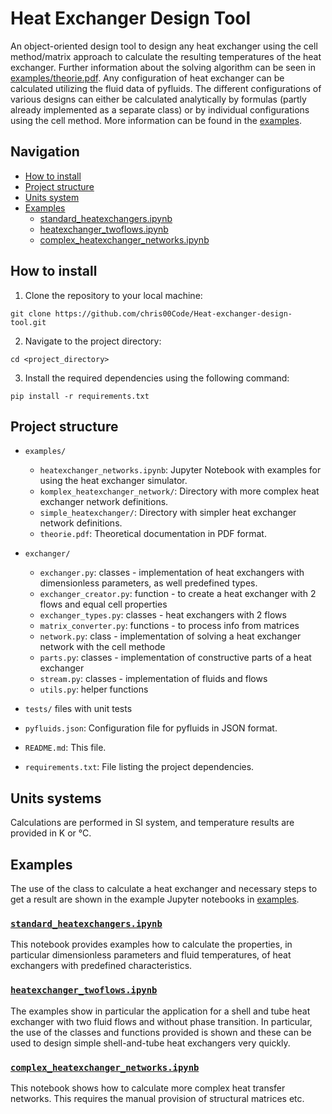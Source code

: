 # Heat Exchanger Design Tool

An object-oriented design tool to design any heat exchanger using the cell method/matrix approach to calculate the resulting temperatures of the heat exchanger. Further information about the solving algorithm can be seen in [examples/theorie.pdf](examples/theorie.pdf).
Any configuration of heat exchanger can be calculated utilizing the fluid data of pyfluids. The different configurations of various designs can either be calculated analytically by formulas (partly already implemented as a separate class) or by individual configurations using the cell method. More information can be found in the [examples](#examples).

## Navigation

- [How to install](#how-to-install)
- [Project structure](#project-structure)
- [Units system](#units-systems)
- [Examples](#examples)
    - [standard_heatexchangers.ipynb](#standard_heatexchangersipynb)
    - [heatexchanger_twoflows.ipynb](#heatexchanger_twoflowsipynb)
    - [complex_heatexchanger_networks.ipynb](#complex_heatexchanger_networksipynb)

## How to install

1. Clone the repository to your local machine:

```shell
git clone https://github.com/chris00Code/Heat-exchanger-design-tool.git
```

2. Navigate to the project directory:

```shell
cd <project_directory>
```

3. Install the required dependencies using the following command:

```shell
pip install -r requirements.txt
```


## Project structure
* `examples/`
  - `heatexchanger_networks.ipynb`: Jupyter Notebook with examples for using the heat exchanger simulator.
  - `komplex_heatexchanger_network/`: Directory with more complex heat exchanger network definitions.
  - `simple_heatexchanger/`: Directory with simpler heat exchanger network definitions.
  - `theorie.pdf`: Theoretical documentation in PDF format.

* `exchanger/`
  - `exchanger.py`: classes - implementation of heat exchangers with dimensionless parameters, as well predefined types.
  - `exchanger_creator.py`: function - to create a heat exchanger with 2 flows and equal cell properties
  - `exchanger_types.py`: classes - heat exchangers with 2 flows
  - `matrix_converter.py`: functions - to process info from matrices
  - `network.py`: class - implementation of solving a heat exchanger network with the cell methode
  - `parts.py`: classes - implementation of constructive parts of a heat exchanger 
  - `stream.py`: classes - implementation of fluids and flows 
  - `utils.py`: helper functions

* `tests/` files with unit tests

* `pyfluids.json`: Configuration file for pyfluids in JSON format.

* `README.md`: This file.

* `requirements.txt`: File listing the project dependencies.



## Units systems

Calculations are performed in SI system, and temperature results are provided in K or °C. 


## Examples

The use of the class to calculate a heat exchanger and necessary steps to get a result are shown in the example Jupyter notebooks in [examples](examples).

### [`standard_heatexchangers.ipynb`](examples/standard_heatexchangers.ipynb)
This notebook provides examples how to calculate the properties, in particular dimensionless parameters and fluid temperatures, of heat exchangers with predefined characteristics.  

### [`heatexchanger_twoflows.ipynb`](examples/heatexchanger_twoflows.ipynb)
The examples show in particular the application for a shell and tube heat exchanger with two fluid flows and without phase transition.
In particular, the use of the classes and functions provided is shown and these can be used to design simple shell-and-tube heat exchangers very quickly.

### [`complex_heatexchanger_networks.ipynb`](examples/complex_heatexchanger_networks.ipynb)
This notebook shows how to calculate more complex heat transfer networks. This requires the manual provision of structural matrices etc.
